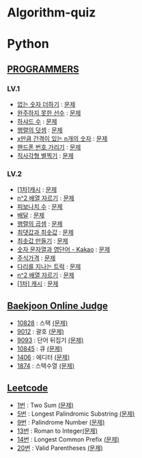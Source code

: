 # Algorithm-quiz
# Python
<!-- 2021 연습한거 수정, 깃허브 정리, 깃으로 관리하기, 그 동안 풀었던 문제 업로드. -->
<!-- ## Algorithm-quiz -->
<!-- // This repository is for uploading algorithm quiz I solved. -->
## [PROGRAMMERS](https://programmers.co.kr/learn/challenges?tab=algorithm_practice_kit, "Programmers Link")
### LV.1
 * [없는 숫자 더하기](https://github.com/Jae-hong-lee/Python_study/blob/main/programmers/lv1/not_num.py "problem solving") : [문제](https://programmers.co.kr/learn/courses/30/lessons/86051, "Programmers Link")
 * [완주하지 못한 선수](https://github.com/Jae-hong-lee/Python_study/blob/main/programmers/lv1/unskill_player.py "problem solving") : [문제](https://programmers.co.kr/learn/courses/30/lessons/42576, "Programmers Link")
 * [하샤드 수](https://github.com/Jae-hong-lee/Python_study/blob/main/programmers/lv1/Hashad.py "problem solving") : [문제](https://programmers.co.kr/learn/courses/30/lessons/12947?language=python3, "Programmers Link")
 * [행렬의 덧셈](https://github.com/Jae-hong-lee/Python_study/blob/main/programmers/lv1/addition.py "problem solving") : [문제](https://programmers.co.kr/learn/courses/30/lessons/12950?language=python3, "Programmers Link")
 * [x만큼 간격이 있는 n개의 숫자](https://github.com/Jae-hong-lee/Python_study/blob/main/programmers/lv1/n_num_spaceed.py "problem solving") : [문제](https://programmers.co.kr/learn/courses/30/lessons/12954?language=python3, "Programmers Link")
 * [핸드폰 번호 가리기](https://github.com/Jae-hong-lee/Python_study/blob/main/programmers/lv1/phone_num.py "problem solving") : [문제](https://programmers.co.kr/learn/courses/30/lessons/12948?language=python3, "Programmers Link")
 * [직사각형 별찍기](https://github.com/Jae-hong-lee/Python_study/blob/main/programmers/lv1/star.py "problem solving") : [문제](https://programmers.co.kr/learn/courses/30/lessons/12969?language=python3, "Programmers Link")


### LV.2
 * [[1차]캐시](https://github.com/Jae-hong-lee/Python_study/blob/main/programmers/2022/0205%20%ED%94%84%EB%A1%9C%EA%B7%B8%EB%9E%98%EB%A8%B8%EC%8A%A4/02051.py "problem solving") : [문제](https://programmers.co.kr/learn/courses/30/lessons/17680, "Programmers Link")
 * [n^2 배열 자르기](https://github.com/Jae-hong-lee/Python_study/blob/main/programmers/2022/0205%20%ED%94%84%EB%A1%9C%EA%B7%B8%EB%9E%98%EB%A8%B8%EC%8A%A4/02052.py "problem solving") : [문제](https://programmers.co.kr/learn/courses/30/lessons/87390, "Programmers Link")
 * [피보나치 수](https://github.com/Jae-hong-lee/Python_study/blob/main/programmers/2021/0820%20%ED%94%84%EB%A1%9C%EA%B7%B8%EB%9E%98%EB%A8%B8%EC%8A%A4/0820.py "problem solving") : [문제](https://programmers.co.kr/learn/courses/30/lessons/12945, "Programmers Link")
 * [배달](https://github.com/Jae-hong-lee/Python_study/blob/main/programmers/2022/0219_%ED%94%84%EB%A1%9C%EA%B7%B8%EB%9E%98%EB%A8%B8%EC%8A%A4/02191.py "problem solving") : [문제](https://programmers.co.kr/learn/courses/30/lessons/12978, "Programmers Link")
 * [행렬의 곱셈](https://github.com/Jae-hong-lee/Python_study/blob/main/programmers/2021/0827/0827.py "problem solving") : [문제](https://programmers.co.kr/learn/courses/30/lessons/12949, "Programmers Link")
 * [최댓값과 최솟값](https://github.com/Jae-hong-lee/Python_study/blob/main/programmers/2021/0827/08272.py "problem solving") : [문제](https://programmers.co.kr/learn/courses/30/lessons/12939, "Programmers Link")
 * [최솟값 만들기](https://github.com/Jae-hong-lee/Python_study/blob/main/programmers/2021/0827/08273.py "problem solving") : [문제](https://programmers.co.kr/learn/courses/30/lessons/12941, "Programmers Link")
 * [숫자 문자열과 영단어 - Kakao](https://github.com/Jae-hong-lee/Python_study/blob/main/programmers/2021/0827/08274.py "problem solving") : [문제](https://programmers.co.kr/learn/courses/30/lessons/81301, "Programmers Link")
 * [주식가격](https://github.com/Jae-hong-lee/Python_study/blob/main/programmers/2021/1001/10011.py "problem solving") : [문제](https://programmers.co.kr/learn/courses/30/lessons/42584, "Programmers Link")
 * [다리를 지나는 트럭](https://github.com/Jae-hong-lee/Python_study/blob/main/programmers/2021/1001/10012.py "problem solving") : [문제](https://programmers.co.kr/learn/courses/30/lessons/42583, "Programmers Link")
 * [n^2 배열 자르기](https://github.com/Jae-hong-lee/Python_study/blob/main/programmers/2022/0205%20%ED%94%84%EB%A1%9C%EA%B7%B8%EB%9E%98%EB%A8%B8%EC%8A%A4/02052.py "problem solving") : [문제](https://programmers.co.kr/learn/courses/30/lessons/87390, "Programmers Link")
 * [[1차] 캐시](https://github.com/Jae-hong-lee/Python_study/blob/main/programmers/2022/0205%20%ED%94%84%EB%A1%9C%EA%B7%B8%EB%9E%98%EB%A8%B8%EC%8A%A4/02051.py "problem solving") : [문제](https://programmers.co.kr/learn/courses/30/lessons/17680, "Programmers Link")

## [Baekjoon Online Judge](https://www.acmicpc.net)
 * [10828](https://github.com/Jae-hong-lee/Python_study/blob/main/baekjoon/2022/0226/10828.py) : 스택 [(문제)](https://www.acmicpc.net/problem/10828)
 * [9012](https://github.com/Jae-hong-lee/Python_study/blob/main/baekjoon/2022/0226/9012.py) : 괄호 [(문제)](https://www.acmicpc.net/problem/9012)
 * [9093](https://github.com/Jae-hong-lee/Python_study/blob/main/baekjoon/2022/0226/9093.py) : 단어 뒤집기 [(문제)](https://www.acmicpc.net/problem/9093)
  * [10845](https://github.com/Jae-hong-lee/Python_study/blob/main/baekjoon/2022/0319/10845.py) : 큐 [(문제)](https://www.acmicpc.net/problem/10845)
  * [1406](https://github.com/Jae-hong-lee/Python_study/blob/main/baekjoon/2022/0319/1406.py) : 에디터 [(문제)](https://www.acmicpc.net/problem/1406)
  * [1874](https://github.com/Jae-hong-lee/Python_study/blob/main/baekjoon/2022/0319/1874.py) : 스택수열 [(문제)](https://www.acmicpc.net/problem/1874)
 
 
 ## [Leetcode](https://leetcode.com/)
 * [1번](https://github.com/Jae-hong-lee/Python_study/blob/main/Leetcode/two_sum.py) : Two Sum [(문제)](https://leetcode.com/problems/two-sum/)
 * [5번](https://github.com/Jae-hong-lee/Python_study/blob/main/Leetcode/5Longest%20.py) : Longest Palindromic Substring [(문제)](https://leetcode.com/problems/longest-palindromic-substring/)
 * [9번](https://github.com/Jae-hong-lee/Python_study/blob/main/Leetcode/palindrome_number.py) : Palindrome Number [(문제)](https://leetcode.com/problems/palindrome-number/)
 * [13번](https://github.com/Jae-hong-lee/Python_study/blob/main/Leetcode/roman_to_integer.py) : Roman to Integer[(문제)](https://leetcode.com/problems/roman-to-integer/)
 * [14번](https://github.com/Jae-hong-lee/Python_study/blob/main/Leetcode/14LCP.py) : Longest Common Prefix [(문제)](https://leetcode.com/problems/longest-common-prefix/)
 * [20번](https://github.com/Jae-hong-lee/Python_study/blob/main/Leetcode/valid-parenthese.py) : Valid Parentheses [(문제)](https://leetcode.com/problems/valid-parentheses/)
 <!-- 토글 생성
<details>
<summary>대제목</summary>
<a href="">[문제번호]</a> : <a href = "">문제 </a>
</details>
 -->
 
 <!-- 프로그래머스 문제 형식 정리 예제 -->
 <!-- * [문제 이름](URL "problem solving") : [문제](URL, "Programmers Link") -->

 <!-- 백준 알고리즘 문제 형식 정리 -->
 <!-- * [문제 번호](URL) : 제목 [(문제)](URL) -->
 
 <!-- 리트코드 문제 형식 정리 -->
 <!-- * [문제 번호](URL) : 제목 [(문제)](URL) -->
